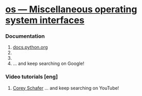 # [os — Miscellaneous operating system interfaces](https://docs.python.org/3/library/os.html)
### Documentation
1. [docs.python.org](https://docs.python.org/3/library/os.html)
2. []()
3. []()
4. []()
... and keep searching on Google!
### Video tutorials [eng]
1. [Corey Schafer](https://www.youtube.com/watch?v=tJxcKyFMTGo)
... and keep searching on YouTube!